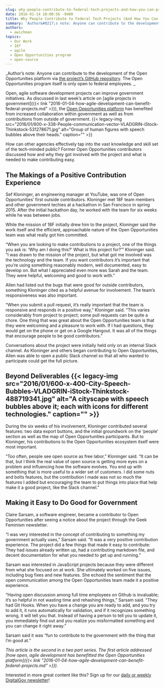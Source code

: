 ```yaml
---
slug: why-people-contribute-to-federal-tech-projects-and-how-you-can-provide-a-good-experience
date: 2016-01-14 10:00:56 -0400
title: Why People Contribute to Federal Tech Projects (And How You Can Provide a Good Experience)
summary: 'Author&#8217;s note: Anyone can contribute to the development of the Open Opportunities platform via the project&#8217;s GitHub repository. The Open Opportunities program itself is only open to federal employees. Open, agile software development projects can improve government initiatives. As discussed in last week’s article on agile projects in government, the Open Opportunities platform has benefited'
authors:
  - awichman
topics:
  - Our Work
  - 18f
  - agile
  - Open Opportunities program
  - open-source
---
```


_Author&#8217;s note: Anyone can contribute to the development of the Open Opportunities platform via [the project&#8217;s GitHub repository](https://github.com/18F/openopps-platform). The Open Opportunities program itself is only open to federal employees.
  _ 
  
Open, agile software development projects can improve government initiatives. As discussed in last week’s article on [agile projects in government]({{< link "2016-01-04-how-agile-development-can-benefit-federal-projects.md" >}}), the [Open Opportunities platform](https://openopps.digitalgov.gov/) has benefited from increased collaboration within government as well as from contributions from outside of government. {{< legacy-img src="2016/01/600-x-338-People-communication-vector-VLADGRIN-iStock-Thinkstock-531278671.jpg" alt="Group of human figures with speech bubbles above their heads." caption="" >}} 

How can other agencies effectively tap into the vast knowledge and skill set of the tech-minded public? Former Open Opportunities contributors discussed how and why they got involved with the project and what is needed to make contributing easy.

## The Makings of a Positive Contribution Experience

Sef Kloninger, an engineering manager at YouTube, was one of Open Opportunities’ first outside contributors. Kloninger met 18F team members and other government techies at a hackathon in San Francisco in spring 2015. After the initial hackathon day, he worked with the team for six weeks while he was between jobs.

While the mission of 18F initially drew him to the project, Kloninger said the work itself and the efficient, approachable nature of the Open Opportunities team was what really got him committed.

“When you are looking to make contributions to a project, one of the things you ask is: ‘Why am I doing this?’ What is this project for?’” Kloninger said. “I was drawn to the mission of the project, but what got me involved was the technology and the team. If you want contributors it&#8217;s important that you&#8217;re using something reasonably modern, well documented, easy to develop on. But what I appreciated even more was Sarah and the team. They were helpful, welcoming and good to work with.”

Allen had listed out the bugs that were good for outside contributors, something Kloninger cited as a helpful avenue for involvement. The team’s responsiveness was also important.

“When you submit a pull request, it’s really important that the team is responsive and responds in a positive way,” Kloninger said. “This varies considerably from project to project; some pull requests can be quite a chore. One thing that was great about the Open Opportunities team is that they were welcoming and a pleasure to work with. If I had questions, they would get on the phone or get on a Google Hangout. It was all of the things that encourage people to be good contributors.”

Conversations about the project were initially held only on an internal Slack channel. As Kloninger and others began contributing to Open Opportunities, Allen was able to open a public Slack channel so that all who wanted to participate could get the full picture.

## Beyond Deliverables {{< legacy-img src="2016/01/600-x-400-City-Speech-Bubbles-VLADGRIN-iStock-Thinkstock-488719341.jpg" alt="A cityscape with speech bubbles above it; each with icons for different technologies." caption="" >}} 

During the six weeks of his involvement, Kloninger contributed several features: two data export buttons, and the initial groundwork on the ‘people’ section as well as the map of Open Opportunities participants. But to Kloninger, his contributions to the Open Opportunities ecosystem itself were most important.

“Too often, people see open source as free labor,” Kloninger said. “It can be that, but I think the real value of open source is getting more eyes on a problem and influencing how the software evolves. You end up with something that is more useful to a wider set of customers. I did some nuts and bolts features, but the contribution I made was not so much the features I added but encouraging the team to put things into place that help make it a good project, like the Slack channel.”

## Making it Easy to Do Good for Government

Claire Sarsam, a software engineer, became a contributor to Open Opportunities after seeing a notice about the project through the Geek Feminism newsletter.

“I was very interested in the concept of contributing to something my government actually uses,” Sarsam said. “It was a very positive contribution experience. The project did a few things that made it easy to contribute: They had issues already written up, had a contributing markdown file, and decent documentation for what you needed to get up and running.”

Sarsam was interested in JavaScript projects because they were different from what she focused on at work. She ultimately worked on five issues, including bug fixes and new features. She echoed the sentiment that the open communication among the Open Opportunities team made it a positive experience.

“Having open discussion among full time employees on Github is invaluable; it’s so helpful in not wasting time and rehashing things,” Sarsam said. “They had Git Hooks. When you have a change you are ready to add, and you try to add it, it runs automatically for validation, and if it recognizes something wrong, it will tell you that. Instead of having a person to tell you to update it, you immediately find out and you realize you misformatted something and you can change it right away.”

Sarsam said it was “fun to contribute to the government with the thing that I’m good at.”

_This article is the second in a two part series. The first article addressed [how open, agile development has benefitted the Open Opportunities platform]({{< link "2016-01-04-how-agile-development-can-benefit-federal-projects.md" >}})._

Interested in more great content like this? Sign up for our [daily or weekly DigitalGov newsletter](https://public.govdelivery.com/accounts/USHOWTO/subscriber/new)!